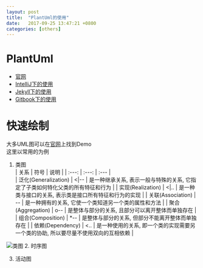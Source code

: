 ```yaml
---
layout: post
title:  "PlantUml的使用"
date:   2017-09-25 13:47:21 +0800
categories: [others]
---
```

# PlantUml
- [官网](http://plantuml.com)
- [IntelliJ下的使用](http://blog.csdn.net/imduan/article/details/53857921)
- [Jekyll下的使用](https://github.com/yjpark/jekyll-plantuml)
- [Gitbook下的使用](https://github.com/lyhcode/gitbook-plugin-plantuml)

# 快速绘制
大多UML图可以在[官网](http://plantuml.com)上找到Demo  
这里以常用的为例
1. 类图  
| 关系 | 符号 | 说明 |
| :---: | :---: | :--- |  
| 泛化(Generalization) | &lt;&#124;-- | 是一种继承关系, 表示一般与特殊的关系, 它指定了子类如何特化父类的所有特征和行为 |
| 实现(Realization) | &lt;&#124;.. | 是一种类与接口的关系, 表示类是接口所有特征和行为的实现 |
| 关联(Association) | -- | 是一种拥有的关系, 它使一个类知道另一个类的属性和方法 |
| 聚合(Aggregation) | o-- | 是整体与部分的关系, 且部分可以离开整体而单独存在 |
| 组合(Composition) | *-- | 是整体与部分的关系, 但部分不能离开整体而单独存在 |
| 依赖(Dependency) | &lt;.. | 是一种使用的关系,  即一个类的实现需要另一个类的协助, 所以要尽量不使用双向的互相依赖 |

![类图](http://g.gravizo.com/g?@startuml;@enduml)
2. 时序图  

3. 活动图  


